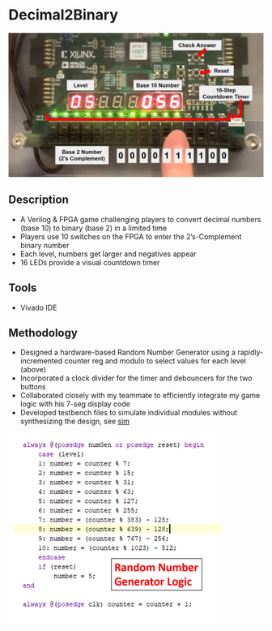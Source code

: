 # Decimal2Binary
![Image of the Decimal2Binary game running on FPGA](https://github.com/ibyteibit/Decimal2Binary/blob/main/Screenshot%202025-08-29%20221302.png)

## Description
- A Verilog & FPGA game challenging players to convert decimal numbers (base 10) to binary (base 2) in a limited time
- Players use 10 switches on the FPGA to enter the 2’s-Complement binary number
- Each level, numbers get larger and negatives appear
- 16 LEDs provide a visual countdown timer
## Tools
- Vivado IDE
## Methodology
- Designed a hardware-based Random Number Generator using a rapidly-incremented counter reg and modulo to select values for each level (above)
- Incorporated a clock divider for the timer and debouncers for the two buttons
- Collaborated closely with my teammate to efficiently integrate my game logic with his 7-seg display code
- Developed testbench files to simulate individual modules without synthesizing the design, see [sim](https://github.com/ibyteibit/Decimal2Binary/tree/main/sim)

![Image of Verilog level logic](https://github.com/ibyteibit/Decimal2Binary/blob/main/Screenshot%202025-08-29%20220514.png)
